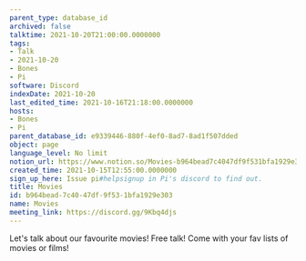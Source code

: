 ```yaml
---
parent_type: database_id
archived: false
talktime: 2021-10-20T21:00:00.0000000
tags:
- Talk
- 2021-10-20
- Bones
- Pi
software: Discord
indexDate: 2021-10-20
last_edited_time: 2021-10-16T21:18:00.0000000
hosts:
- Bones
- Pi
parent_database_id: e9339446-880f-4ef0-8ad7-8ad1f507dded
object: page
language_level: No limit
notion_url: https://www.notion.so/Movies-b964bead7c4047df9f531bfa1929e303
created_time: 2021-10-15T12:55:00.0000000
sign_up_here: Issue pi#helpsignup in Pi's discord to find out.
title: Movies
id: b964bead-7c40-47df-9f53-1bfa1929e303
name: Movies
meeting_link: https://discord.gg/9Kbq4djs
---
```


Let's talk about our favourite movies!
Free talk! Come with your fav lists of movies or films!



